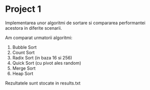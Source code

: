 # Project 1

Implementarea unor algoritmi de sortare si compararea performantei acestora in diferite scenarii.

Am comparat urmatorii algoritmi:

1. Bubble Sort
2. Count Sort
3. Radix Sort (in baza 16 si 256)
4. Quick Sort (cu pivot ales random)
5. Merge Sort
6. Heap Sort

Rezultatele sunt stocate in results.txt